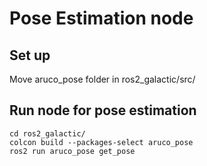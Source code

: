 # Pose Estimation node

## Set up
Move aruco_pose folder in ros2_galactic/src/

## Run node for pose estimation
```
cd ros2_galactic/
colcon build --packages-select aruco_pose
ros2 run aruco_pose get_pose
```
